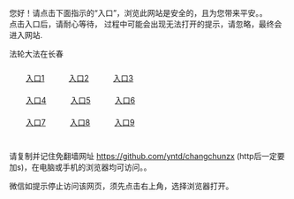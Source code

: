 您好！请点击下面指示的“入口”，浏览此网站是安全的，且为您带来平安。。 <br/>
点击入口后，请耐心等待， 过程中可能会出现无法打开的提示，请忽略，最终会进入网站. </br>

法轮大法在长春<br/>
<div style="padding:10px"><a style="margin:20px" target="_blank" href="https://d2ostjcv181oe5.cloudfront.net/2Qpsp?ymetwm" id="ccLink1" rel="nofollow">入口1</a> <a target="_blank" style="margin:20px" href="https://d3lxqgg4oh7utl.cloudfront.net/2Qpsp?yqsgmckh" id="ccLink2" rel="nofollow">入口2</a> <a style="margin:20px" target="_blank" href="https://d1i84blpdtprnc.cloudfront.net/2Qpsp?zcefcz" id="ccLink3" rel="nofollow">入口3</a></div>

<div style="padding:10px" ><a style="margin:20px" target="_blank" href="https://d2ostjcv181oe5.cloudfront.net/2Qpsp?ymetwm" id="ccLink4" rel="nofollow">入口4</a> <a style="margin:20px" href="https://d3lxqgg4oh7utl.cloudfront.net/2Qpsp?yqsgmckh" target="_blank" id="ccLink5" rel="nofollow">入口5</a> <a style="margin:20px" href="https://d1i84blpdtprnc.cloudfront.net/2Qpsp?zcefcz" target="_blank" id="ccLink6" rel="nofollow">入口6</a></div>

<div style="padding:10px"><a style="margin:20px" target="_blank" href="https://d2ostjcv181oe5.cloudfront.net/2Qpsp?ymetwm" id="ccLink7" rel="nofollow">入口7</a> <a style="margin:20px" href="https://d3lxqgg4oh7utl.cloudfront.net/2Qpsp?yqsgmckh" target="_blank" id="ccLink8" rel="nofollow">入口8</a> <a style="margin:20px" target="_blank" href="https://d1i84blpdtprnc.cloudfront.net/2Qpsp?zcefcz" id="ccLink9" rel="nofollow">入口9</a></div>

<br/>



请复制并记住免翻墙网址 https://github.com/yntd/changchunzx (http后一定要加s)，在电脑或手机的浏览器均可访问。。<br/>

微信如提示停止访问该网页，须先点击右上角，选择浏览器打开。

